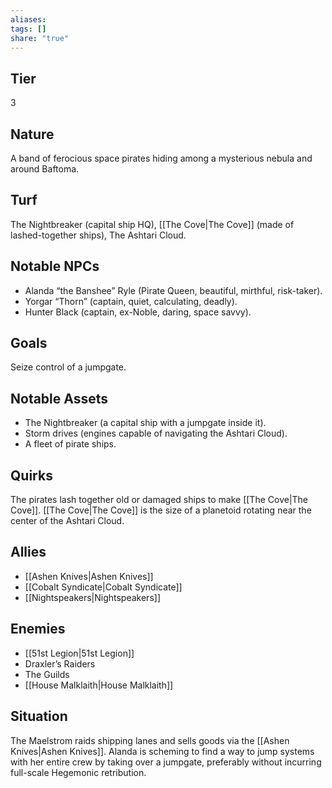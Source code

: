 ```yaml
---
aliases: 
tags: []
share: "true"
---
```

## Tier
3

## Nature
A band of ferocious space pirates hiding among a mysterious nebula and around Baftoma.

## Turf
The Nightbreaker (capital ship HQ), [[The Cove|The Cove]] (made of lashed-together ships), The Ashtari Cloud.

## Notable NPCs
- Alanda “the Banshee” Ryle (Pirate Queen, beautiful, mirthful, risk-taker).
- Yorgar “Thorn” (captain, quiet, calculating, deadly).
- Hunter Black (captain, ex-Noble, daring, space savvy).

## Goals
Seize control of a jumpgate.

## Notable Assets
- The Nightbreaker (a capital ship with a jumpgate inside it).
- Storm drives (engines capable of navigating the Ashtari Cloud).
- A fleet of pirate ships.

## Quirks
The pirates lash together old or damaged ships to make [[The Cove|The Cove]]. [[The Cove|The Cove]] is the size of a planetoid rotating near the center of the Ashtari Cloud.

## Allies
- [[Ashen Knives|Ashen Knives]]
- [[Cobalt Syndicate|Cobalt Syndicate]]
- [[Nightspeakers|Nightspeakers]]

## Enemies
- [[51st Legion|51st Legion]]
- Draxler’s Raiders
- The Guilds
- [[House Malklaith|House Malklaith]]

## Situation
The Maelstrom raids shipping lanes and sells goods via the [[Ashen Knives|Ashen Knives]]. Alanda is scheming to find a way to jump systems with her entire crew by taking over a jumpgate, preferably without incurring full-scale Hegemonic retribution.

